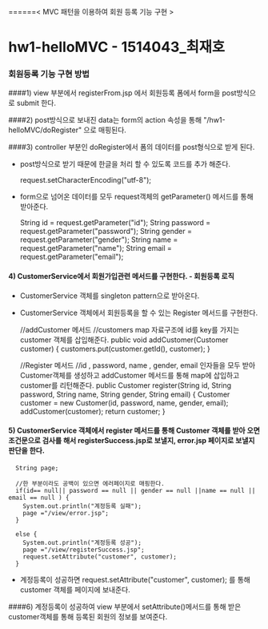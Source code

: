 
======< MVC 패턴을 이용하여 회원 등록 기능 구현 >
# hw1-helloMVC - 1514043_최재호
### 회원등록 기능 구현 방법
####1) view 부분에서 registerFrom.jsp 에서 회원등록 폼에서 form을 post방식으로 submit 한다.

####2) post방식으로 보내진 data는 form의 action 속성을 통해 "/hw1-helloMVC/doRegister" 으로 매핑된다. 

####3) controller 부분인 doRegister에서 폼의 데이터를 post형식으로 받게 된다. 

  - post방식으로 받기 때문에 한글을 처리 할 수 있도록 코드를 추가 해준다. 
  
    request.setCharacterEncoding("utf-8");
  
  - form으로 넘어온 데이터를 모두 request객체의 getParameter() 메서드를 통해 받아준다. 
  
    String id = request.getParameter("id");
		String password = request.getParameter("password");
		String gender = request.getParameter("gender");
		String name = request.getParameter("name");
		String email = request.getParameter("email");
    
#### 4) CustomerService에서 회원가입관련 메서드를 구현한다.  - 회원등록 로직 
 
  - CustomerService 객체를 singleton pattern으로 받아온다. 
  
  - CustomerService 객체에서 회원등록을 할 수 있는 Register 메서드를 구현한다. 
      
      //addCustomer 메서드
      //customers map 자료구조에 id를 key를 가지는 customer 객체를 삽입해준다. 
      public void addCustomer(Customer customer) {
	    	customers.put(customer.getId(), customer);
	    }
      
       //Register 메서드
       //id , password, name , gender, email 인자들을 모두 받아 Customer객체를 생성하고 addCustomer 메서드를 통해 map에 삽입하고 customer를 리턴해준다. 
       public Customer register(String id, String password, String name, String gender, String email) {
        Customer customer = new Customer(id, password, name, gender, email);
        addCustomer(customer);
        return customer;
      }
      
 #### 5) CustomerService 객체에서 register 메서드를 통해 Customer 객체를 받아 오면 조건문으로 검사를 해서 registerSuccess.jsp로 보낼지, error.jsp 페이지로 보낼지 판단을 한다. 

      String page;
      
      //한 부분이라도 공백이 있으면 에러페이지로 매핑한다. 
      if(id== null|| password == null || gender == null ||name == null || email == null ) {
        System.out.println("계정등록 실패");
        page ="/view/error.jsp";
      }
      
      else {
        System.out.println("계정등록 성공");
        page ="/view/registerSuccess.jsp";
        request.setAttribute("customer", customer);
      }
     
  - 계정등록이 성공하면 request.setAttribute("customer", customer); 를 통해 customer 객체를 페이지에 보내준다. 
      
  ####6) 계정등록이 성공하여 view 부분에서 setAttribute()메서드를 통해 받은 customer객체를 통해 등록된 회원의 정보를 보여준다. 
           
      

    
    
